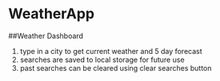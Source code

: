 # WeatherApp
##Weather Dashboard

1. type in a city to get current weather and 5 day forecast
2. searches are saved to local storage for future use
3. past searches can be cleared using clear searches button
